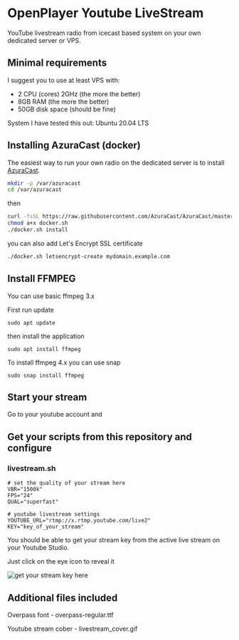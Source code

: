 # OpenPlayer Youtube LiveStream
YouTube livestream radio from icecast based system on your own dedicated server or VPS.

## Minimal requirements
I suggest you to use at least VPS with:

* 2 CPU (cores) 2GHz (the more the better)
* 8GB RAM (the more the better)
* 50GB disk space (should be fine)

System I have tested this out:
Ubuntu 20.04 LTS

##  Installing AzuraCast (docker)
The easiest way to run your own radio on the dedicated server is to install [AzuraCast](https://www.azuracast.com "AzuraCast Homepage").

```bash
mkdir -p /var/azuracast
cd /var/azuracast
```
then
```bash
curl -fsSL https://raw.githubusercontent.com/AzuraCast/AzuraCast/master/docker.sh > docker.sh
chmod a+x docker.sh
./docker.sh install
```
you can also add Let's Encrypt SSL certificate
```bash
./docker.sh letsencrypt-create mydomain.example.com
```
## Install FFMPEG

You can use basic ffmpeg 3.x

First run update
```shell
sudo apt update
```
then install the application
```shell
sudo apt install ffmpeg
```

To install ffmpeg 4.x you can use snap
```shell
sudo snap install ffmpeg
```

## Start your stream

Go to your youtube account and

## Get your scripts from this repository and configure

### livestream.sh

```shell
# set the quality of your stream here
VBR="1500k"
FPS="24"
QUAL="superfast"
```

```shell
# youtube livestream settings
YOUTUBE_URL="rtmp://x.rtmp.youtube.com/live2"
KEY="key_of_your_stream"
```

You should be able to get your stream key from the active live stream on your Youtube Studio.

Just click on the eye icon to reveal it

![get your stream key here](https://i.imgur.com/0XWtKO5.jpg "Get your stream key here")

## Additional files included

Overpass font - overpass-regular.ttf

Youtube stream cober - livestream_cover.gif
